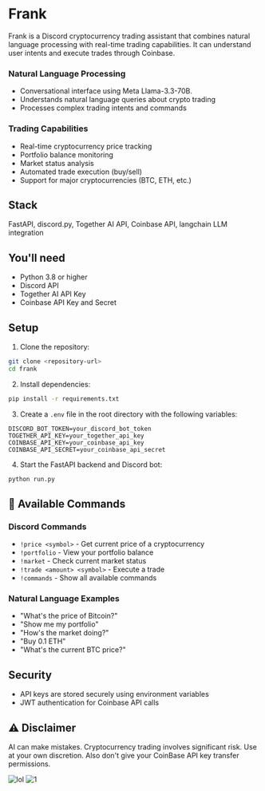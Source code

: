 # Frank

Frank is a Discord cryptocurrency trading assistant that combines natural language processing with real-time trading capabilities. It can understand user intents and execute trades through Coinbase.

### Natural Language Processing
- Conversational interface using Meta Llama-3.3-70B.
- Understands natural language queries about crypto trading
- Processes complex trading intents and commands

### Trading Capabilities
- Real-time cryptocurrency price tracking
- Portfolio balance monitoring
- Market status analysis
- Automated trade execution (buy/sell)
- Support for major cryptocurrencies (BTC, ETH, etc.)

## Stack

FastAPI, discord.py, Together AI API, Coinbase API, langchain LLM integration

## You'll need

- Python 3.8 or higher
- Discord API
- Together AI API Key
- Coinbase API Key and Secret

## Setup

1. Clone the repository:
```bash
git clone <repository-url>
cd frank
```

2. Install dependencies:
```bash
pip install -r requirements.txt
```

3. Create a `.env` file in the root directory with the following variables:
```env
DISCORD_BOT_TOKEN=your_discord_bot_token
TOGETHER_API_KEY=your_together_api_key
COINBASE_API_KEY=your_coinbase_api_key
COINBASE_API_SECRET=your_coinbase_api_secret
```

4. Start the FastAPI backend and Discord bot:
```bash
python run.py
```


## 💬 Available Commands

### Discord Commands
- `!price <symbol>` - Get current price of a cryptocurrency
- `!portfolio` - View your portfolio balance
- `!market` - Check current market status
- `!trade <amount> <symbol>` - Execute a trade
- `!commands` - Show all available commands

### Natural Language Examples
- "What's the price of Bitcoin?"
- "Show me my portfolio"
- "How's the market doing?"
- "Buy 0.1 ETH"
- "What's the current BTC price?"

## Security

- API keys are stored securely using environment variables
- JWT authentication for Coinbase API calls

## ⚠️ Disclaimer

AI can make mistakes. Cryptocurrency trading involves significant risk. Use at your own discretion.
Also don't give your CoinBase API key transfer permissions.

![lol](https://github.com/user-attachments/assets/6f49f05b-c21a-41fd-bb07-461a8351f108)
![1](https://github.com/user-attachments/assets/8ace2887-50e7-4f3c-8e07-ab97be314d65)
